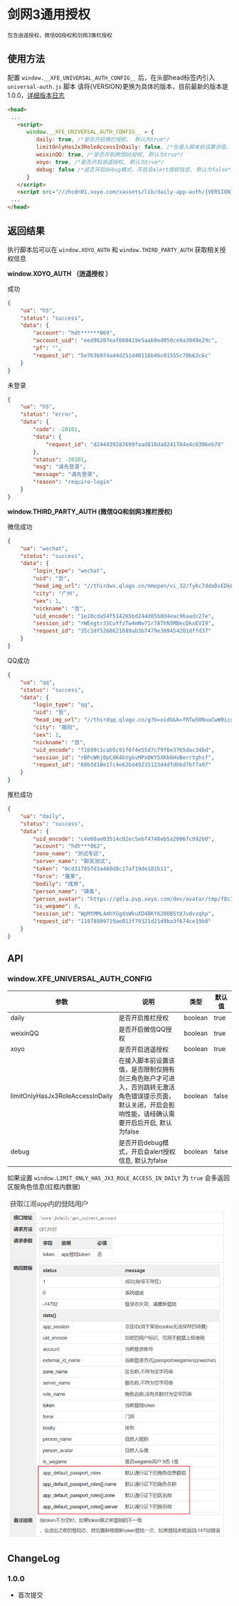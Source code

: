 # 剑网3通用授权
    包含逍遥授权，微信QQ授权和剑网3推栏授权

## 使用方法
配置 `window.__XFE_UNIVERSAL_AUTH_CONFIG__` 后，在头部head标签内引入 `universal-auth.js` 脚本
请将{VERSION}更换为具体的版本，目前最新的版本是1.0.0，[详细版本日志](#ChangeLog)
```html
<head>
 ...
   <script>
      window.__XFE_UNIVERSAL_AUTH_CONFIG__ = {
         daily: true, /*是否开启推栏授权， 默认为true*/
         limitOnlyHasJx3RoleAccessInDaily: false, /*在接入脚本前设置该值，是否限制仅拥有剑三角色账户才可进入，否则跳转无激活角色错误提示页面，默认关闭，开启会影响性能，请经确认需要开启后开启, 默认为false*/
         weixinQQ: true, /*是否开启微信QQ授权, 默认为true*/
         xoyo: true, /*是否开启逍遥授权, 默认为true*/
         debug: false /*是否开启debug模式，开启会alert授权信息, 默认为false*/
      }
   </script>
   <script src="//zhcdn01.xoyo.com/xassets/lib/daily-app-auth/{VERSION}/daily-app-auth.js" crossOrigin="anonymous" />
 ...
</head>
```

## 返回结果
执行脚本后可以在 `window.XOYO_AUTH` 和 `window.THIRD_PARTY_AUTH` 获取相关授权信息

**window.XOYO_AUTH （逍遥授权 ）**

成功
```json
{
	"ua": "h5",
	"status": "success",
	"data": {
		"account": "hdt******069",
		"account_uid": "eed96207eaf080419e5aab0ed050ce9a3949e29c",
		"pf": "",
		"request_id": "5e763b974ad4d251d40116b46c01555c70b62c6c"
	}
}
```

未登录
```json
{
	"ua": "h5",
	"status": "error",
	"data": {
		"code": -20101,
		"data": {
			"request_id": "d244439283699faad810da8241784e4c0306eb70"
		},
		"status": -20101,
		"msg": "请先登录",
		"message": "请先登录",
		"reason": "require-login"
	}
}
```

**window.THIRD_PARTY_AUTH (微信QQ和剑网3推栏授权)**

微信成功
```json
{
	"ua": "wechat",
	"status": "success",
	"data": {
		"login_type": "wechat",
		"uid": "哲",
		"head_img_url": "//thirdwx.qlogo.cn/mmopen/vi_32/fyKc7ddeDxEDkFmWEQlTcDlcIWfS8P20TDry8aX9axMfpznsISLPvxBcG1bUznRbcqPsOGhzLPzO3zHP5PcrVQ/132",
		"city": "广州",
		"sex": 1,
		"nickname": "哲",
		"uid_encode": "1e10cda54f514265bd244d85b8d4eac96aadc27e",
		"session_id": "rWEegtrJSCuYfzTw4mNw71r7AThN5MBecDkxEVI9",
		"request_id": "35c2df5268621889ab3b7479e309454201dffd37"
	}
}
```

QQ成功
```json
{
	"ua": "qq",
	"status": "success",
	"data": {
		"login_type": "qq",
		"uid": "哲",
		"head_img_url": "//thirdqq.qlogo.cn/g?b=oidb&k=fRTw50NuuCwW9icg9w2qSEw&s=100&t=1567016636",
		"city": "揭阳",
		"sex": 1,
		"nickname": "哲",
		"uid_encode": "f1699c1cab5c91f6f4e55d7cf9f6e3765dac34bd",
		"session_id": "rBPcWKj0pCdK4kVgkvMPxDKY5XKb6HvBerrtghsf",
		"request_id": "60b3d18e17c4e62bd49235123d4dfdbbd7bf7a97"
	}
}
```

推栏成功
```json
{
	"ua": "daily",
	"status": "success",
	"data": {
		"uid_encode": "c4e60ae03514c02ec5ebf4748eb5a2006fc092b0",
		"account": "hdt***062",
		"zone_name": "测试专区",
		"server_name": "聊天测试",
		"token": "0cd31785fd3a460d8c17af19de181b11",
		"force": "蓬莱",
		"bodily": "成男",
		"person_name": "辣条",
		"person_avatar": "https://qdla.pvp.xoyo.com/dev/avatar/tmp/f8c146ac3ec24bab9adf21f3881a288a/avatar.jpg/d0d100fff27645108cea5afc1e47b0d4.jpg",
		"is_wegame": 0,
		"session_id": "WpMtMML4mhYGgdsWkuXD4BKY620UB5t8Jvdvzqhp",
		"request_id": "11878089719ae013f79321d21d9ba3f674ce19b8"
	}
}
```

## API

### window.__XFE_UNIVERSAL_AUTH_CONFIG__

| 参数 | 说明 | 类型 | 默认值	|
| --- | --- | --- | --- |
| daily | 是否开启推栏授权 | boolean | true |
| weixinQQ | 是否开启微信QQ授权 | boolean | true |
| xoyo | 是否开启逍遥授权 | boolean | true |
| limitOnlyHasJx3RoleAccessInDaily | 在接入脚本前设置该值，是否限制仅拥有剑三角色账户才可进入，否则跳转无激活角色错误提示页面，默认关闭，开启会影响性能，请经确认需要开启后开启, 默认为false | boolean | false |
| debug | 是否开启debug模式，开启会alert授权信息, 默认为false | boolean | false |

如果设置 `window.LIMIT_ONLY_HAS_JX3_ROLE_ACCESS_IN_DAILY` 为 `true` 会多返回区服角色信息(红框内数据)

![返回数据](./docs/images/daily-auth-success-return.png)

## ChangeLog

### 1.0.0
* 首次提交

